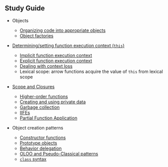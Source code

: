 ## Study Guide
-   Objects
    -   [Organizing code into appropriate objects](object_orientation.md)
    -   [Object factories](function_as_object_factories.md)
  
- [Determining/setting function execution context (`this`)](setting_`this`_explicitly.md)
    -   [Implicit function execution context](function_execution_context.md)
    -   [Explicit function execution context](setting_`this`_explicitly.md)
    -   [Dealing with context loss](losing_track_of_`this`.md)
    -   Lexical scope: arrow functions acquire the value of `this` from lexical scope
  
- [Scope and Closures](scopes_and_closures.md)
    -   [Higher-order functions](scopes_and_closures.md#higher-order-functions)
    -   [Creating and using private data](scopes_and_closures.md#iife)
    -   [Garbage collection](garbage_collection.md)
    -   [IIFEs](scopes_and_closures.md#iife)
    -   [Partial Function Application](https://github.com/aham-oudeis/Training/blob/main/launch_school/JS210-Fundamentals-of-Javascript/Notes/partial_function.md)

-   Object creation patterns
    -   [Constructor functions](object_creation.md#constructor-pattern)
    -   [Prototype objects](prototypal_behavior_sharing.md)
    -   [Behavior delegation](prototypal_behavior_sharing.md)
    -   [OLOO and Pseudo-Classical patterns](OLOO.md)
    -   [`class` syntax](class_syntax.md)